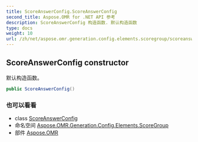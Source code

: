 ```yaml
---
title: ScoreAnswerConfig.ScoreAnswerConfig
second_title: Aspose.OMR for .NET API 参考
description: ScoreAnswerConfig 构造函数. 默认构造函数
type: docs
weight: 10
url: /zh/net/aspose.omr.generation.config.elements.scoregroup/scoreanswerconfig/scoreanswerconfig/
---
```

## ScoreAnswerConfig constructor

默认构造函数。

```csharp
public ScoreAnswerConfig()
```

### 也可以看看

* class [ScoreAnswerConfig](../)
* 命名空间 [Aspose.OMR.Generation.Config.Elements.ScoreGroup](../../scoreanswerconfig/)
* 部件 [Aspose.OMR](../../../)


